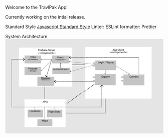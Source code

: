 Welcome to the TravlPak App!

Currently working on the intial release.

Standard Style [Javascript Standard Style](https://standardjs.com)
Linter: ESLint
formatter: Prettier

System Architecture
![System Architecture](https://github.com/saehejkang/TravlPak/blob/master/UML%20Component%20Design.JPG)
